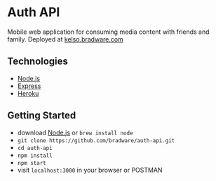 # Auth API
Mobile web application for consuming media content with friends and family. Deployed at [kelso.bradware.com](//kelso.bradware.com)

## Technologies
* [Node.js](//nodejs.org/en)
* [Express](//expressjs.com)
* [Heroku](//devcenter.heroku.com/articles/getting-started-with-nodejs#introduction)

## Getting Started
* download [Node.js](//nodejs.org/en/download/) or `brew install node`
* `git clone https://github.com/bradware/auth-api.git`
* `cd auth-api`
* `npm install`
* `npm start`
* visit `localhost:3000` in your browser or POSTMAN
